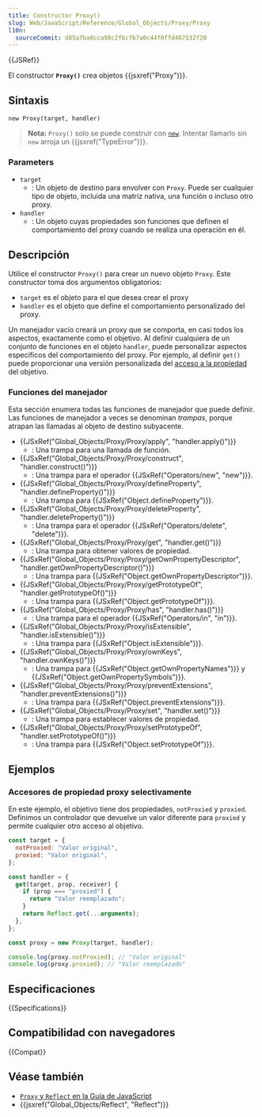 ```yaml
---
title: Constructor Proxy()
slug: Web/JavaScript/Reference/Global_Objects/Proxy/Proxy
l10n:
  sourceCommit: d85a7ba8cca98c2f6cf67a0c44f0ffd467532f20
---
```


{{JSRef}}

El constructor **`Proxy()`** crea objetos {{jsxref("Proxy")}}.

## Sintaxis

```js-nolint
new Proxy(target, handler)
```

> **Nota:** `Proxy()` solo se puede construir con [`new`](/es/docs/Web/JavaScript/Reference/Operators/new). Intentar llamarlo sin `new` arroja un {{jsxref("TypeError")}}.

### Parameters

- `target`
  - : Un objeto de destino para envolver con `Proxy`. Puede ser cualquier tipo de objeto, incluida una matriz nativa, una función o incluso otro proxy.
- `handler`
  - : Un objeto cuyas propiedades son funciones que definen el comportamiento del proxy cuando se realiza una operación en él.

## Descripción

Utilice el constructor `Proxy()` para crear un nuevo objeto `Proxy`.
Este constructor toma dos argumentos obligatorios:

- `target` es el objeto para el que desea crear el proxy
- `handler` es el objeto que define el comportamiento personalizado del proxy.

Un manejador vacío creará un proxy que se comporta, en casi todos los aspectos, exactamente como el objetivo. Al definir cualquiera de un conjunto de funciones en el objeto `handler`, puede personalizar aspectos específicos del comportamiento del proxy. Por ejemplo, al definir `get()` puede proporcionar una versión personalizada del [acceso a la propiedad](/es/docs/Web/JavaScript/Reference/Operators/Property_accessors) del objetivo.

### Funciones del manejador

Esta sección enumera todas las funciones de manejador que puede definir. Las funciones de manejador a veces se denominan _trampas_, porque atrapan las llamadas al objeto de destino subyacente.

- {{JSxRef("Global_Objects/Proxy/Proxy/apply", "handler.apply()")}}
  - : Una trampa para una llamada de función.
- {{JSxRef("Global_Objects/Proxy/Proxy/construct", "handler.construct()")}}
  - : Una trampa para el operador {{JSxRef("Operators/new", "new")}}.
- {{JSxRef("Global_Objects/Proxy/Proxy/defineProperty", "handler.defineProperty()")}}
  - : Una trampa para {{JSxRef("Object.defineProperty")}}.
- {{JSxRef("Global_Objects/Proxy/Proxy/deleteProperty", "handler.deleteProperty()")}}
  - : Una trampa para el operador {{JSxRef("Operators/delete", "delete")}}.
- {{JSxRef("Global_Objects/Proxy/Proxy/get", "handler.get()")}}
  - : Una trampa para obtener valores de propiedad.
- {{JSxRef("Global_Objects/Proxy/Proxy/getOwnPropertyDescriptor",
    "handler.getOwnPropertyDescriptor()")}}
  - : Una trampa para {{JSxRef("Object.getOwnPropertyDescriptor")}}.
- {{JSxRef("Global_Objects/Proxy/Proxy/getPrototypeOf", "handler.getPrototypeOf()")}}
  - : Una trampa para {{JSxRef("Object.getPrototypeOf")}}.
- {{JSxRef("Global_Objects/Proxy/Proxy/has", "handler.has()")}}
  - : Una trampa para el operador {{JSxRef("Operators/in", "in")}}.
- {{JSxRef("Global_Objects/Proxy/Proxy/isExtensible", "handler.isExtensible()")}}
  - : Una trampa para {{JSxRef("Object.isExtensible")}}.
- {{JSxRef("Global_Objects/Proxy/Proxy/ownKeys", "handler.ownKeys()")}}
  - : Una trampa para {{JSxRef("Object.getOwnPropertyNames")}} y {{JSxRef("Object.getOwnPropertySymbols")}}.
- {{JSxRef("Global_Objects/Proxy/Proxy/preventExtensions",
    "handler.preventExtensions()")}}
  - : Una trampa para {{JSxRef("Object.preventExtensions")}}.
- {{JSxRef("Global_Objects/Proxy/Proxy/set", "handler.set()")}}
  - : Una trampa para establecer valores de propiedad.
- {{JSxRef("Global_Objects/Proxy/Proxy/setPrototypeOf", "handler.setPrototypeOf()")}}
  - : Una trampa para {{JSxRef("Object.setPrototypeOf")}}.

## Ejemplos

### Accesores de propiedad proxy selectivamente

En este ejemplo, el objetivo tiene dos propiedades, `notProxied` y `proxied`. Definimos un controlador que devuelve un valor diferente para `proxied` y permite cualquier otro acceso al objetivo.

```js
const target = {
  notProxied: "Valor original",
  proxied: "Valor original",
};

const handler = {
  get(target, prop, receiver) {
    if (prop === "proxied") {
      return "Valor reemplazado";
    }
    return Reflect.get(...arguments);
  },
};

const proxy = new Proxy(target, handler);

console.log(proxy.notProxied); // "Valor original"
console.log(proxy.proxied); // "Valor reemplazado"
```

## Especificaciones

{{Specifications}}

## Compatibilidad con navegadores

{{Compat}}

## Véase también

- [`Proxy` y `Reflect` en la Guía de JavaScript](/es/docs/Web/JavaScript/Guide/Meta_programming)
- {{jsxref("Global_Objects/Reflect", "Reflect")}}
